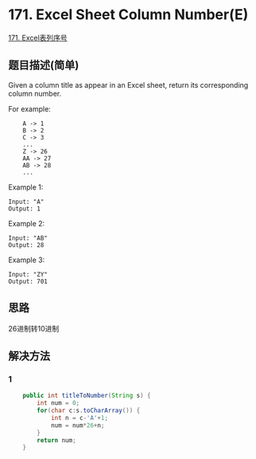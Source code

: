 # 171. Excel Sheet Column Number(E)
[171. Excel表列序号](https://leetcode-cn.com/problems/excel-sheet-column-number/)

## 题目描述(简单)

Given a column title as appear in an Excel sheet, return its corresponding column number.

For example:
```
    A -> 1
    B -> 2
    C -> 3
    ...
    Z -> 26
    AA -> 27
    AB -> 28 
    ...
```
Example 1:
```
Input: "A"
Output: 1
```
Example 2:
```
Input: "AB"
Output: 28
```
Example 3:
```
Input: "ZY"
Output: 701
```


## 思路
26进制转10进制

## 解决方法

### 1

```java
    public int titleToNumber(String s) {
        int num = 0;
    	for(char c:s.toCharArray()) {
        	int n = c-'A'+1;
        	num = num*26+n;
        }
    	return num;
    }
```




